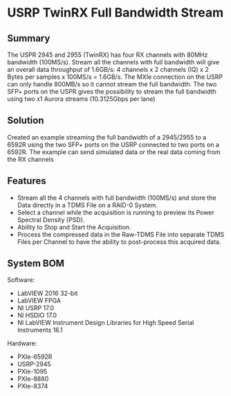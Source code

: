 # USRP TwinRX Full Bandwidth Stream

Summary
-
The USPR 2945 and 2955 (TwinRX) has four RX channels with 80MHz bandwidth (100MS/s). Stream all the channels with full bandwidth will give an overall data throughput of 1.6GB/s: 4 channels x 2 channels (IQ) x 2 Bytes per samples x 100MS/s = 1.6GB/s. The MXIe connection on the USRP can only handle 800MB/s so it cannot stream the full bandwidth. The two SFP+ ports on the USPR gives the possibility to stream the full bandwidth using two x1 Aurora streams (10.3125Gbps per lane)

 
Solution
-
Created an example streaming the full bandwidth of a 2945/2955 to a 6592R using the two SFP+ ports on the USRP connected to two ports on a 6592R. The example can send simulated data or the real data coming from the RX channels

Features
-
  - Stream all the 4 channels with full bandwidth (100MS/s) and store the Data directly in a TDMS File on a RAID-0 System.
  - Select a channel while the acquisition is running to preview its Power Spectral Density (PSD).
  - Ability to Stop and Start the Acquisition.
  - Process the compressed data in the Raw-TDMS File into separate TDMS Files per Channel to have the ability to post-process this         acquired data.
  
System BOM
- 
Software: 
 - LabVIEW 2016 32-bit
 - LabVIEW FPGA
 - NI USRP 17.0
 - NI HSDIO 17.0
 - NI LabVIEW Instrument Design Libraries for High Speed Serial Instruments 16.1
 
 Hardware:
 
  - PXIe-6592R
  - USRP-2945
  - PXIe-1095
  - PXIe-8880
  - PXIe-8374
 
 
